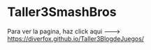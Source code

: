 # Taller3SmashBros

Para ver la pagina, haz click aqui ---> https://diverfox.github.io/Taller3BlogdeJuegos/